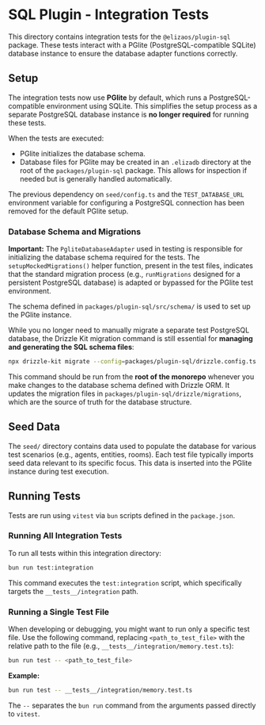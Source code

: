# SQL Plugin - Integration Tests

This directory contains integration tests for the `@elizaos/plugin-sql` package. These tests interact with a PGlite (PostgreSQL-compatible SQLite) database instance to ensure the database adapter functions correctly.

## Setup

The integration tests now use **PGlite** by default, which runs a PostgreSQL-compatible environment using SQLite. This simplifies the setup process as a separate PostgreSQL database instance is **no longer required** for running these tests.

When the tests are executed:

- PGlite initializes the database schema.
- Database files for PGlite may be created in an `.elizadb` directory at the root of the `packages/plugin-sql` package. This allows for inspection if needed but is generally handled automatically.

The previous dependency on `seed/config.ts` and the `TEST_DATABASE_URL` environment variable for configuring a PostgreSQL connection has been removed for the default PGlite setup.

### Database Schema and Migrations

**Important:** The `PgliteDatabaseAdapter` used in testing is responsible for initializing the database schema required for the tests. The `setupMockedMigrations()` helper function, present in the test files, indicates that the standard migration process (e.g., `runMigrations` designed for a persistent PostgreSQL database) is adapted or bypassed for the PGlite test environment.

The schema defined in `packages/plugin-sql/src/schema/` is used to set up the PGlite instance.

While you no longer need to manually migrate a separate test PostgreSQL database, the Drizzle Kit migration command is still essential for **managing and generating the SQL schema files**:

```bash
npx drizzle-kit migrate --config=packages/plugin-sql/drizzle.config.ts
```

This command should be run from the **root of the monorepo** whenever you make changes to the database schema defined with Drizzle ORM. It updates the migration files in `packages/plugin-sql/drizzle/migrations`, which are the source of truth for the database structure.

## Seed Data

The `seed/` directory contains data used to populate the database for various test scenarios (e.g., agents, entities, rooms). Each test file typically imports seed data relevant to its specific focus. This data is inserted into the PGlite instance during test execution.

## Running Tests

Tests are run using `vitest` via `bun` scripts defined in the `package.json`.

### Running All Integration Tests

To run all tests within this integration directory:

```bash
bun run test:integration
```

This command executes the `test:integration` script, which specifically targets the `__tests__/integration` path.

### Running a Single Test File

When developing or debugging, you might want to run only a specific test file. Use the following command, replacing `<path_to_test_file>` with the relative path to the file (e.g., `__tests__/integration/memory.test.ts`):

```bash
bun run test -- <path_to_test_file>
```

**Example:**

```bash
bun run test -- __tests__/integration/memory.test.ts
```

The `--` separates the `bun run` command from the arguments passed directly to `vitest`.
